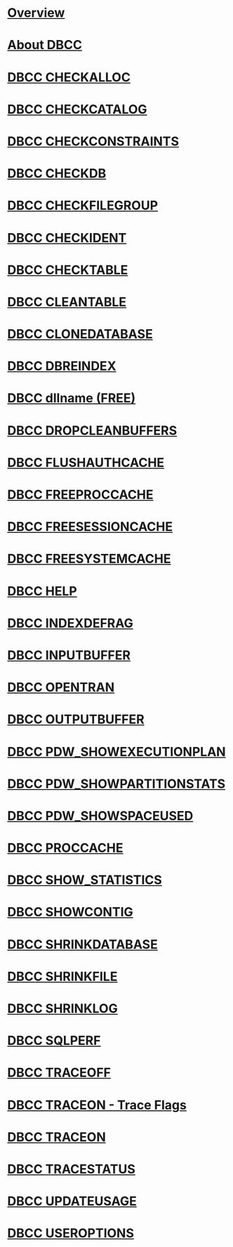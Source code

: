 # [Overview](database-console-commands.md)  
# [About DBCC](dbcc-transact-sql.md)  
# [DBCC CHECKALLOC](dbcc-checkalloc-transact-sql.md)  
# [DBCC CHECKCATALOG](dbcc-checkcatalog-transact-sql.md)  
# [DBCC CHECKCONSTRAINTS](dbcc-checkconstraints-transact-sql.md)  
# [DBCC CHECKDB](dbcc-checkdb-transact-sql.md)  
# [DBCC CHECKFILEGROUP](dbcc-checkfilegroup-transact-sql.md)  
# [DBCC CHECKIDENT](dbcc-checkident-transact-sql.md)  
# [DBCC CHECKTABLE](dbcc-checktable-transact-sql.md)  
# [DBCC CLEANTABLE](dbcc-cleantable-transact-sql.md) 
# [DBCC CLONEDATABASE](dbcc-clonedatabase-transact-sql.md)  
# [DBCC DBREINDEX](dbcc-dbreindex-transact-sql.md)  
# [DBCC dllname (FREE)](dbcc-dllname-free-transact-sql.md)  
# [DBCC DROPCLEANBUFFERS](dbcc-dropcleanbuffers-transact-sql.md)  
# [DBCC FLUSHAUTHCACHE](dbcc-flushauthcache-transact-sql.md)  
# [DBCC FREEPROCCACHE](dbcc-freeproccache-transact-sql.md)  
# [DBCC FREESESSIONCACHE](dbcc-freesessioncache-transact-sql.md)  
# [DBCC FREESYSTEMCACHE](dbcc-freesystemcache-transact-sql.md)  
# [DBCC HELP](dbcc-help-transact-sql.md)  
# [DBCC INDEXDEFRAG](dbcc-indexdefrag-transact-sql.md)  
# [DBCC INPUTBUFFER](dbcc-inputbuffer-transact-sql.md)  
# [DBCC OPENTRAN](dbcc-opentran-transact-sql.md)  
# [DBCC OUTPUTBUFFER](dbcc-outputbuffer-transact-sql.md)  
# [DBCC PDW_SHOWEXECUTIONPLAN](dbcc-pdw-showexecutionplan-transact-sql.md)  
# [DBCC PDW_SHOWPARTITIONSTATS](dbcc-pdw-showpartitionstats-transact-sql.md)  
# [DBCC PDW_SHOWSPACEUSED](dbcc-pdw-showspaceused-transact-sql.md)  
# [DBCC PROCCACHE](dbcc-proccache-transact-sql.md)  
# [DBCC SHOW_STATISTICS](dbcc-show-statistics-transact-sql.md)  
# [DBCC SHOWCONTIG](dbcc-showcontig-transact-sql.md)  
# [DBCC SHRINKDATABASE](dbcc-shrinkdatabase-transact-sql.md)  
# [DBCC SHRINKFILE](dbcc-shrinkfile-transact-sql.md)  
# [DBCC SHRINKLOG](dbcc-shrinklog-azure-sql-data-warehouse.md)  
# [DBCC SQLPERF](dbcc-sqlperf-transact-sql.md)  
# [DBCC TRACEOFF](dbcc-traceoff-transact-sql.md)  
# [DBCC TRACEON - Trace Flags](dbcc-traceon-trace-flags-transact-sql.md)  
# [DBCC TRACEON](dbcc-traceon-transact-sql.md)  
# [DBCC TRACESTATUS](dbcc-tracestatus-transact-sql.md)  
# [DBCC UPDATEUSAGE](dbcc-updateusage-transact-sql.md)  
# [DBCC USEROPTIONS](dbcc-useroptions-transact-sql.md)  

